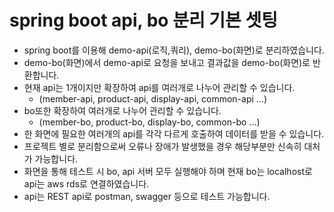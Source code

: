# spring boot api, bo 분리 기본 셋팅 

- spring boot를 이용해 demo-api(로직,쿼리), demo-bo(화면)로 분리하였습니다.
- demo-bo(화면)에서 demo-api로 요청을 보내고 결과값을 demo-bo(화면)로 반환합니다.
- 현재 api는 1개이지만 확장하여 api를 여러개로 나누어 관리할 수 있습니다.
  - (member-api, product-api, display-api, common-api ...)
- bo또한  확장하여 여러개로 나누어 관리할 수 있습니다.
  - (member-bo, product-bo, display-bo, common-bo ...)
- 한 화면에 필요한 여러개의 api를 각각 다르게 호출하여 데이터를 받을 수 있습니다.
- 프로젝트 별로 분리함으로써 오류나 장애가 발생했을 경우 해당부분만 신속히 대처가 가능합니다. 
- 화면을 통해 테스트 시 bo, api 서버 모두 실행해야 하며 현재 bo는 localhost로 api는 aws rds로 연결하였습니다.
- api는 REST api로 postman, swagger 등으로 테스트 가능합니다.

